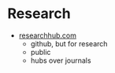 Research
========

* [researchhub.com](https://www.researchhub.com/about)
    * github, but for research
    * public
    * hubs over journals